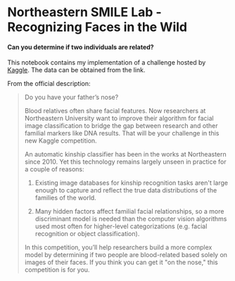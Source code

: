 # Northeastern SMILE Lab - Recognizing Faces in the Wild
#### Can you determine if two individuals are related?

This notebook contains my implementation of a challenge hosted by [Kaggle](https://www.kaggle.com/c/recognizing-faces-in-the-wild). The data can be obtained from the link.

From the official description:
> Do you have your father’s nose?
> 
> Blood relatives often share facial features. Now researchers at Northeastern University want to improve their algorithm for facial image classification to bridge the gap between research and other familial markers like DNA results. That will be your challenge in this new Kaggle competition.
> 
> An automatic kinship classifier has been in the works at Northeastern since 2010. Yet this technology remains largely unseen in practice for a couple of reasons:
> 
> 1. Existing image databases for kinship recognition tasks aren't large enough to capture and reflect the true data distributions of the families of the world.
> 
> 2. Many hidden factors affect familial facial relationships, so a more discriminant model is needed than the computer vision algorithms used most often for higher-level categorizations (e.g. facial recognition or object classification).
> 
> In this competition, you’ll help researchers build a more complex model by determining if two people are blood-related based solely on images of their faces. If you think you can get it "on the nose," this competition is for you.
